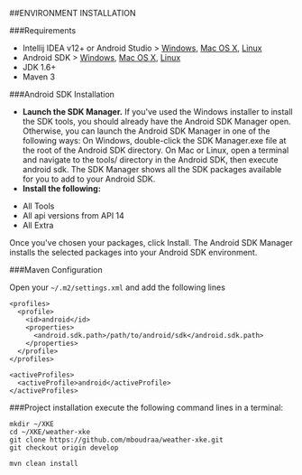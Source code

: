 ##ENVIRONMENT INSTALLATION


###Requirements
* Intellij IDEA v12+ or Android Studio > 
[Windows](http://dl.google.com/android/studio/android-studio-bundle-130.687321-windows.exe), 
[Mac OS X](http://dl.google.com/android/studio/android-studio-bundle-130.687321-mac.dmg), 
[Linux](http://dl.google.com/android/studio/android-studio-bundle-130.687321-linux.tgz")
* Android SDK >
[Windows](http://dl.google.com/android/android-sdk_r22.0.1-windows.zip), 
[Mac OS X](http://dl.google.com/android/android-sdk_r22.0.1-macosx.zip), 
[Linux](http://android-sdk_r22.0.1-linux.tgz")
* JDK 1.6+
* Maven 3


###Android SDK Installation
* **Launch the SDK Manager.**
If you've used the Windows installer to install the SDK tools, you should already have the Android SDK Manager open. Otherwise, you can launch the Android SDK Manager in one of the following ways:
On Windows, double-click the SDK Manager.exe file at the root of the Android SDK directory.
On Mac or Linux, open a terminal and navigate to the tools/ directory in the Android SDK, then execute android sdk.
The SDK Manager shows all the SDK packages available for you to add to your Android SDK. 
* **Install the following:**
 - All Tools
 - All api versions from API 14
 - All Extra

Once you've chosen your packages, click Install. The Android SDK Manager installs the selected packages into your Android SDK environment.


###Maven Configuration

Open your `~/.m2/settings.xml` and add the following lines
```
<profiles>
  <profile>
    <id>android</id>
    <properties>
      <android.sdk.path>/path/to/android/sdk</android.sdk.path>
    </properties>
  </profile>
</profiles>

<activeProfiles>
  <activeProfile>android</activeProfile>
</activeProfiles>
```

###Project installation
execute the following command lines in a terminal:
```
mkdir ~/XKE
cd ~/XKE/weather-xke
git clone https://github.com/mboudraa/weather-xke.git
git checkout origin develop

mvn clean install
```
